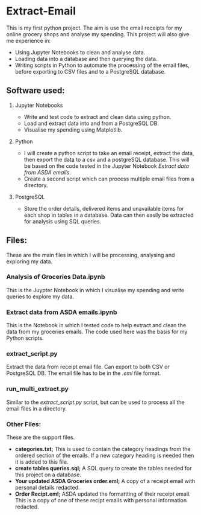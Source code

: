 # Extract-Email
This is my first python project. The aim is use the email receipts for my online grocery shops and analyse my spending. This project will also give me experience in:
* Using Jupyter Notebooks to clean and analyse data.
* Loading data into a database and then querying the data.
* Writing scripts in Python to automate the processing of the email files, before exporting to CSV files and to a PostgreSQL database.

## Software used:
1. Jupyter Notebooks
    * Write and test code to extract and clean data using python. 
    * Load and extract data into and from a PostgreSQL DB.
    * Visualise my spending using Matplotlib.

2. Python
    * I will create a python script to take an email receipt, extract the data, then export the data to a csv and a postgreSQL database. This will be based on the code tested in the Jupyter Notebook _Extract data from ASDA emails_.
    * Create a second script which can process multiple email files from a directory.

3. PostgreSQL
    * Store the order details, delivered items and unavailable items for each shop in tables in a database. Data can then easily be extracted for analysis using SQL queries.

## Files:
These are the main files in which I will be processing, analysing and exploring my data.
### Analysis of Groceries Data.ipynb
This is the Juypter Notebook in which I visualise my spending and write queries to explore my data.

### Extract data from ASDA emails.ipynb
This is the Notebook in which I tested code to help extract and clean the data from my groceries emails. The code used here was the basis for my Python scripts.

### extract_script.py
Extract the data from receipt email file. Can export to both  CSV or PostgreSQL DB. The email file has to be in the _.eml_ file format.

### run_multi_extract.py
Similar to the _extract\_script.py_ script, but can be used to process all the email files in a directory.

### Other Files:
These are the support files.
* __categories.txt;__ This is used to contain the category headings from the ordered section of the emails. If a new category heading is needed then it is added to this file.
* __create tables queries.sql;__ A SQL query to create the tables needed for this project on a database.
* __Your updated ASDA Groceries order.eml;__ A copy of a receipt email with personal details redacted.
* __Order Recipt.eml;__ ASDA updated the formattting of their receipt email. This is a copy of one of these recipt emails with personal information redacted.

